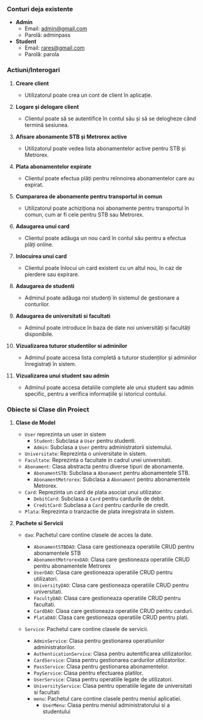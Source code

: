 ### Conturi deja existente

- **Admin**
    - Email: admin@gmail.com
    - Parolă: adminpass
- **Student**
    - Email: rares@gmail.com
    - Parolă: parola

### Actiuni/Interogari

1. **Creare client**
    - Utilizatorul poate crea un cont de client în aplicație.

2. **Logare și delogare client**
    - Clientul poate să se autentifice în contul său și să se delogheze când termină sesiunea.

3. **Afisare abonamente STB și Metrorex active**
    - Utilizatorul poate vedea lista abonamentelor active pentru STB și Metrorex.

4. **Plata abonamentelor expirate**
    - Clientul poate efectua plăți pentru reînnoirea abonamentelor care au expirat.

5. **Cumpararea de abonamente pentru transportul in comun**
    - Utilizatorul poate achiziționa noi abonamente pentru transportul în comun, cum ar fi cele pentru STB sau Metrorex.

6. **Adaugarea unui card**
    - Clientul poate adăuga un nou card în contul său pentru a efectua plăți online.

7. **Inlocuirea unui card**
    - Clientul poate înlocui un card existent cu un altul nou, în caz de pierdere sau expirare.

8. **Adaugarea de studenti**
    - Adminul poate adăuga noi studenți în sistemul de gestionare a conturilor.

9. **Adaugarea de universitati si facultati**
    - Adminul poate introduce în baza de date noi universități și facultăți disponibile.

10. **Vizualizarea tuturor studentilor si adminilor**
    - Adminul poate accesa lista completă a tuturor studenților și adminilor înregistrați în sistem.

11. **Vizualizarea unui student sau admin**
    - Adminul poate accesa detaliile complete ale unui student sau admin specific, pentru a verifica informațiile și istoricul contului.

### Obiecte si Clase din Proiect

1. **Clase de Model**
   - `User` reprezinta un user in sistem
     - `Student`: Subclasa a `User` pentru studenti.
     - `Admin`: Subclasa a `User` pentru administratorii sistemului.
   - `Universitate`: Reprezinta o universitate in sistem.
   - `Facultate`: Reprezinta o facultate in cadrul unei universitati.
   - `Abonament`: Clasa abstracta pentru diverse tipuri de abonamente.
      - `AbonamentSTB`: Subclasa a `Abonament` pentru abonamentele STB.
      - `AbonamentMetrorex`: Subclasa a `Abonament` pentru abonamentele Metrorex.
   - `Card`: Reprezinta un card de plata asociat unui utilizator.
      - `DebitCard`: Subclasa a `Card` pentru cardurile de debit.
      - `CreditCard`: Subclasa a `Card` pentru cardurile de credit.
   - `Plata`: Reprezinta o tranzactie de plata inregistrata in sistem.

2. **Pachete si Servicii**
   - `dao`: Pachetul care contine clasele de acces la date.
      - `AbonamentSTBDAO`: Clasa care gestioneaza operatiile CRUD pentru abonamentele STB
      - `AbonamentMetrorexDAO`: Clasa care gestioneaza operatiile CRUD pentru abonamentele Metrorex
      - `UserDAO`: Clasa care gestioneaza operatiile CRUD pentru utilizatori.
      - `UniversityDAO`: Clasa care gestioneaza operatiile CRUD pentru universitati.
      - `FacultyDAO`: Clasa care gestioneaza operatiile CRUD pentru facultati.
      - `CardDAO`: Clasa care gestioneaza operatiile CRUD pentru carduri.
      - `PlataDAO`: Clasa care gestioneaza operatiile CRUD pentru plati.

   - `Service`: Pachetul care contine clasele de servicii.
      - `AdminService`: Clasa pentru gestionarea operatiunilor administratorilor. 
      - `AuthenticationService`: Clasa pentru autentificarea utilizatorilor.
      - `CardService`: Clasa pentru gestionarea cardurilor utilizatorilor.
      - `PassService`: Clasa pentru gestionarea abonamentelor.
      - `PayService`: Clasa pentru efectuarea platilor.
      - `UserService`: Clasa pentru operatiile legate de utilizatori.
      - `UniversityService`: Clasa pentru operatiile legate de universitati si facultati
      - `menu`: Pachetul care contine clasele pentru meniul aplicatiei.
         - `UserMenu`: Clasa pentru meniul administratorului si a studentului